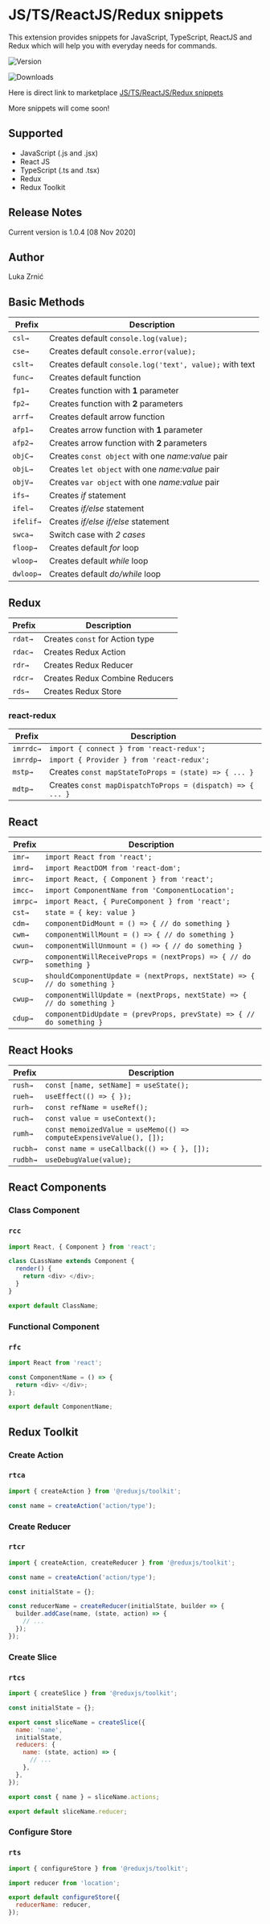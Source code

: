 # JS/TS/ReactJS/Redux snippets

This extension provides snippets for JavaScript, TypeScript, ReactJS and Redux which will help you with everyday needs for commands.

![Version](https://vsmarketplacebadge.apphb.com/version-short/lzrnic.javascript-vscode-extension.svg)

![Downloads](https://vsmarketplacebadge.apphb.com/downloads-short/lzrnic.javascript-vscode-extension.svg)

Here is direct link to marketplace [JS/TS/ReactJS/Redux snippets](https://marketplace.visualstudio.com/items?itemName=lzrnic.javascript-vscode-extension)

More snippets will come soon!

## Supported

- JavaScript (.js and .jsx)
- React JS
- TypeScript (.ts and .tsx)
- Redux
- Redux Toolkit

## Release Notes

Current version is 1.0.4 [08 Nov 2020]

## Author

Luka Zrnić

## Basic Methods

| Prefix    | Description                                             |
| --------- | ------------------------------------------------------- |
| `csl→`    | Creates default `console.log(value);`                   |
| `cse→`    | Creates default `console.error(value);`                 |
| `cslt→`   | Creates default `console.log('text', value);` with text |
| `func→`   | Creates default function                                |
| `fp1→`    | Creates function with **1** parameter                   |
| `fp2→`    | Creates function with **2** parameters                  |
| `arrf→`   | Creates default arrow function                          |
| `afp1→`   | Creates arrow function with **1** parameter             |
| `afp2→`   | Creates arrow function with **2** parameters            |
| `objC→`   | Creates `const object` with one _name:value_ pair       |
| `objL→`   | Creates `let object` with one _name:value_ pair         |
| `objV→`   | Creates `var object` with one _name:value_ pair         |
| `ifs→`    | Creates _if_ statement                                  |
| `ifel→`   | Creates _if/else_ statement                             |
| `ifelif→` | Creates _if/else if/else_ statement                     |
| `swca→`   | Switch case with _2 cases_                              |
| `floop→`  | Creates default _for_ loop                              |
| `wloop→`  | Creates default _while_ loop                            |
| `dwloop→` | Creates default _do/while_ loop                         |

## Redux

| Prefix  | Description                     |
| ------- | ------------------------------- |
| `rdat→` | Creates `const` for Action type |
| `rdac→` | Creates Redux Action            |
| `rdr→`  | Creates Redux Reducer           |
| `rdcr→` | Creates Redux Combine Reducers  |
| `rds→`  | Creates Redux Store             |

### react-redux

| Prefix    | Description                                                |
| --------- | ---------------------------------------------------------- |
| `imrrdc→` | `import { connect } from 'react-redux';`                   |
| `imrrdp→` | `import { Provider } from 'react-redux';`                  |
| `mstp→`   | Creates `const mapStateToProps = (state) => { ... }`       |
| `mdtp→`   | Creates `const mapDispatchToProps = (dispatch) => { ... }` |

## React

| Prefix   | Description                                                             |
| -------- | ----------------------------------------------------------------------- |
| `imr→`   | `import React from 'react';`                                            |
| `imrd→`  | `import ReactDOM from 'react-dom';`                                     |
| `imrc→`  | `import React, { Component } from 'react';`                             |
| `imcc→`  | `import ComponentName from 'ComponentLocation';`                        |
| `imrpc→` | `import React, { PureComponent } from 'react';`                         |
| `cst→`   | `state = { key: value }`                                                |
| `cdm→`   | `componentDidMount = () => { // do something }`                         |
| `cwm→`   | `componentWillMount = () => { // do something }`                        |
| `cwun→`  | `componentWillUnmount = () => { // do something }`                      |
| `cwrp→`  | `componentWillReceiveProps = (nextProps) => { // do something }`        |
| `scup→`  | `shouldComponentUpdate = (nextProps, nextState) => { // do something }` |
| `cwup→`  | `componentWillUpdate = (nextProps, nextState) => { // do something }`   |
| `cdup→`  | `componentDidUpdate = (prevProps, prevState) => { // do something }`    |

## React Hooks

| Prefix   | Description                                                         |
| -------- | ------------------------------------------------------------------- |
| `rush→`  | `const [name, setName] = useState();`                               |
| `rueh→`  | `useEffect(() => { });`                                             |
| `rurh→`  | `const refName = useRef();`                                         |
| `ruch→`  | `const value = useContext();`                                       |
| `rumh→`  | `const memoizedValue = useMemo(() => computeExpensiveValue(), []);` |
| `rucbh→` | `const name = useCallback(() => { }, []);`                          |
| `rudbh→` | `useDebugValue(value);`                                             |

## React Components

### Class Component

### `rcc`

```javascript
import React, { Component } from 'react';

class CLassName extends Component {
  render() {
    return <div> </div>;
  }
}

export default ClassName;
```

### Functional Component

### `rfc`

```javascript
import React from 'react';

const ComponentName = () => {
  return <div> </div>;
};

export default ComponentName;
```

## Redux Toolkit

### Create Action

### `rtca`

```javascript
import { createAction } from '@reduxjs/toolkit';

const name = createAction('action/type');
```

### Create Reducer

### `rtcr`

```javascript
import { createAction, createReducer } from '@reduxjs/toolkit';

const name = createAction('action/type');

const initialState = {};

const reducerName = createReducer(initialState, builder => {
  builder.addCase(name, (state, action) => {
    // ...
  });
});
```

### Create Slice

### `rtcs`

```javascript
import { createSlice } from '@reduxjs/toolkit';

const initialState = {};

export const sliceName = createSlice({
  name: 'name',
  initialState,
  reducers: {
    name: (state, action) => {
      // ...
    },
  },
});

export const { name } = sliceName.actions;

export default sliceName.reducer;
```

### Configure Store

### `rts`

```javascript
import { configureStore } from '@reduxjs/toolkit';

import reducer from 'location';

export default configureStore({
  reducerName: reducer,
});
```
